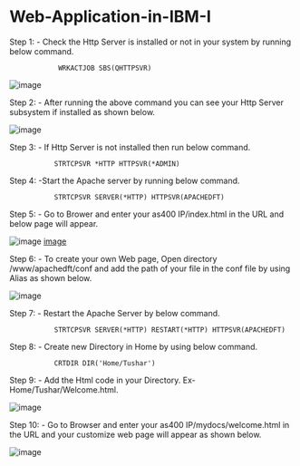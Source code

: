 # Web-Application-in-IBM-I
Step 1: - Check the Http Server is installed or not in your system by running below command.

                WRKACTJOB SBS(QHTTPSVR)
                
![image](https://user-images.githubusercontent.com/42302678/107362831-49a9c680-6aff-11eb-94fd-352e13a580bf.png)
 
Step 2: - After running the above command you can see your Http Server subsystem if installed as shown below. 

![image](https://user-images.githubusercontent.com/42302678/107362876-5af2d300-6aff-11eb-816e-be6f7071d7b5.png)
 
Step 3: - If Http Server is not installed then run below command.

               STRTCPSVR *HTTP HTTPSVR(*ADMIN)
               
Step 4: -Start the Apache server by running below command.

               STRTCPSVR SERVER(*HTTP) HTTPSVR(APACHEDFT)
               
Step 5: - Go to Brower and enter your as400 IP/index.html in the URL and below page will appear.

![image](https://user-images.githubusercontent.com/42302678/107362985-82e23680-6aff-11eb-8c49-10dc38f0bde4.png) [image](https://www.google.com)
 
Step 6: - To create your own Web page, Open directory /www/apachedft/conf and add the path of your file in the conf file by using Alias as shown below.

![image](https://user-images.githubusercontent.com/42302678/107363017-91c8e900-6aff-11eb-83b3-3e6fce429a96.png)
 
Step 7: - Restart the Apache Server by below command.

               STRTCPSVR SERVER(*HTTP) RESTART(*HTTP) HTTPSVR(APACHEDFT)

Step 8: - Create new Directory in Home by using below command.

               CRTDIR DIR('Home/Tushar')
               
Step 9: - Add the Html code in your Directory. Ex- Home/Tushar/Welcome.html.

![image](https://user-images.githubusercontent.com/42302678/107363085-aa390380-6aff-11eb-8230-df19d68c6f14.png)
 
Step 10: - Go to Browser and enter your as400 IP/mydocs/welcome.html in the URL and your customize web page will appear as shown below.

![image](https://user-images.githubusercontent.com/42302678/107363118-b91fb600-6aff-11eb-918d-8c0f0d35bf8e.png)
 




